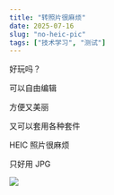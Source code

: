 ```yaml
---
title: "转照片很麻烦"
date: 2025-07-16
slug: "no-heic-pic"
tags: ["技术学习", "测试"]
---
```

好玩吗？


可以自由编辑


方便又美丽


又可以套用各种套件


HEIC 照片很麻烦


只好用 JPG


![](https://prod-files-secure.s3.us-west-2.amazonaws.com/112d0858-5090-4d34-a606-b75eb8d65fd2/39f37d4e-f5dd-41a3-b36f-d5a0ee472000/b3d17f5a-b229-44e9-b092-8cacbac287cd.png?X-Amz-Algorithm=AWS4-HMAC-SHA256&X-Amz-Content-Sha256=UNSIGNED-PAYLOAD&X-Amz-Credential=ASIAZI2LB4665KZZHZ2A%2F20250724%2Fus-west-2%2Fs3%2Faws4_request&X-Amz-Date=20250724T061642Z&X-Amz-Expires=3600&X-Amz-Security-Token=IQoJb3JpZ2luX2VjEP7%2F%2F%2F%2F%2F%2F%2F%2F%2F%2FwEaCXVzLXdlc3QtMiJIMEYCIQC%2FXjC6SSMvN18dn0lmBU11eCseJ3r%2BhsQ39nkY8C7x2wIhAO8%2Fw3UAX6O7DNSjLPwx8rp%2FAgGNrAKaCPXDNpgPmp0eKv8DCCcQABoMNjM3NDIzMTgzODA1IgzVMvWD%2BJU0l9zTu0cq3AO%2BcN0Fr%2Fc4ZZkYTB%2Fr2i%2BV0kXAe8smFiMn8rTASl62qD6TIEGROILNximJee%2FXUxGngKmCVSkDfyc5yARwxgQr9OOrMfWdWDn6%2BgqkeHHiExgp0vM%2FS7dgPzKsbpwHrlqzs3tPyiyu6tCxO%2FDuW0EL4%2BxLZeZmadZgp040AJOTu9TGqONA231Vv9JwFqlpwxe6P1L02MBWD%2FU6nZfoFBylBjIEGTNJQ169ZZGNjCRoNUjhUljaUUZjf5HyR1FEKKaQAthcZDthfCWHr7B3PhaDXY32O7FkD1wT9kdrnF954AH0Z62vHobl9hZqcZYn3PnxUeZ94Mo40gQML%2FZv7VKz8dKPiXO3FQfqhj7%2FnNOBV%2FkHyG9R%2F196LDUrqRhGY19lxl8XDGyCe20BjNw1dCAazVBkPDKsZ4D4%2Bsr4F5TN4JVywOY600NH97jETwtG0scw%2FMY94I%2FuUsYQ9geCKTsa2afsmMqqHs43Q3SSZMifNGsXkHB53L7JluTMGE7K%2BAIwRgjQP%2Fg1xUeC3Ch1vZ%2FH%2FaFwdLGnHOLE5Sq2NOFpPQns6lZ4ZP%2FklHd7cPNKoTxVKhgYhpOIrnUO6gtCZppNUCWiqyCkJHdpCbqzwd753fKdiXF%2BdlQqumxtCTD2h4fEBjqkAVzXhsrBhjnPnIBIjvPT6eS8gb5oupOlc%2FdTO0abmkAWUvGxntt5WetNCFnd2Ap3wPwUSR9GoKvMtir6fm2dkVZjmK7SOEWZelMYVjxHFHC2c9%2FAoZzRUgs828sBntABQbFBpzGjNICsqJY4VCU7VHsf8TSSX5REciE5KhTbWA47HTJR%2FZScpoXxV%2FuDmmOO3b40m354xU9FwR5iuKeT3LWJZAs%2B&X-Amz-Signature=07c1300d6b2a32683c46f8660c9872c7661a262f6fdda651f68f1facadb539cc&X-Amz-SignedHeaders=host&x-amz-checksum-mode=ENABLED&x-id=GetObject)

